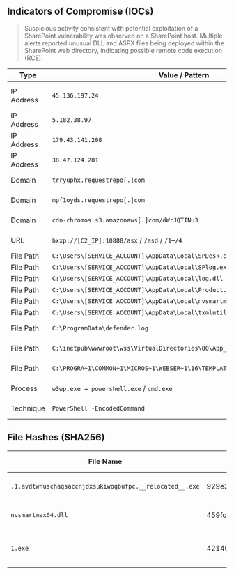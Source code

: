 
## Indicators of Compromise (IOCs)

> Suspicious activity consistent with potential exploitation of a SharePoint vulnerability was observed on a SharePoint host. Multiple alerts reported unusual DLL and ASPX files being deployed within the SharePoint web directory, indicating possible remote code execution (RCE).

|Type|Value / Pattern|Notes / Context|
|---|---|---|
|IP Address|`45.136.197.24`|Served payloads over HTTP (`:10888`, `:7933`); endpoints like `/asx`, `/asd`, `/1`–`/4`.|
|IP Address|`5.182.38.97`|Contacted via `Invoke-WebRequest` (purpose unclear).|
|IP Address|`179.43.141.208`|External host observed in telemetry.|
|IP Address|`38.47.124.201`|External host observed in telemetry.|
|Domain|`trryuphx.requestrepo[.]com`|Used for **HTTP POST exfil** (`whoami /all`, `dir`, `appcmd`, etc.).|
|Domain|`mpf1oyds.requestrepo[.]com`|Used for **HTTP POST exfil** and directory listings.|
|Domain|`cdn-chromos.s3.amazonaws[.]com/dWrJQTINu3`|Plain-HTTP **binary delivery** to `C:\Users\Public\Downloads\1.exe`.|
|URL|`hxxp://[C2_IP]:10888/asx` / `/asd` / `/1`–`/4`|Payload endpoints; some saved as EXE/DLL in `AppData\Local\...`.|
|File Path|`C:\Users\[SERVICE_ACCOUNT]\AppData\Local\SPDesk.exe`|Downloaded executable.|
|File Path|`C:\Users\[SERVICE_ACCOUNT]\AppData\Local\SPlog.exe`|Downloaded executable.|
|File Path|`C:\Users\[SERVICE_ACCOUNT]\AppData\Local\log.dll`|Downloaded DLL.|
|File Path|`C:\Users\[SERVICE_ACCOUNT]\AppData\Local\Product.Wsc.dll`|Downloaded DLL.|
|File Path|`C:\Users\[SERVICE_ACCOUNT]\AppData\Local\nvsmartmax64.dll`|Downloaded DLL.|
|File Path|`C:\Users\[SERVICE_ACCOUNT]\AppData\Local\txmlutil.dll`|Downloaded DLL.|
|File Path|`C:\ProgramData\defender.log`|Read and exfiltrated via HTTP POST.|
|File Path|`C:\inetpub\wwwroot\wss\VirtualDirectories\80\App_GlobalResources\0.css`|File-write via `cmd.exe` echo; used to verify write permissions.|
|File Path|`C:\PROGRA~1\COMMON~1\MICROS~1\WEBSER~1\16\TEMPLATE\LAYOUTS\spinstall0.aspx`|**Web shell** path written by decoded `-EncodedCommand`.|
|Process|`w3wp.exe → powershell.exe` / `cmd.exe`|IIS worker spawning PowerShell/Command Prompt.|
|Technique|`PowerShell -EncodedCommand`|Base64-encoded payload writes ASPX into SharePoint LAYOUTS.|



## File Hashes (SHA256)

| File Name                                | SHA256                                                             | Notes / Context                      |
|------------------------------------------|--------------------------------------------------------------------|--------------------------------------|
| `.1.avdtwnuschaqsaccnjdxsukiwoqbufpc.__relocated__.exe` | 929e3fdd3068057632b52ecdfd575ab389390c852b2f4e65dc32f20c87521600 | Dropped executable (suspicious)       |
| `nvsmartmax64.dll`                        | 459fc1c142917700a720745d5d99f23d47a60a3c0034dfa405dc9d0061be4519 | Malicious DLL placed in AppData       |
| `1.exe`                                   | 4214016a64f6442c08e9c866c57de1a2ca194c59a74c8c677d1308561df40bd1 | Downloaded binary via S3/CDN endpoint |
